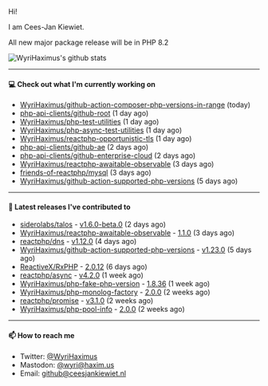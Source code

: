 Hi!

I am Cees-Jan Kiewiet.

All new major package release will be in PHP 8.2

![WyriHaximus's github stats](https://github-readme-stats.vercel.app/api?username=WyriHaximus&show_icons=true)

---

#### 💻 Check out what I'm currently working on

- [WyriHaximus/github-action-composer-php-versions-in-range](https://github.com/WyriHaximus/github-action-composer-php-versions-in-range) (today)
- [php-api-clients/github-root](https://github.com/php-api-clients/github-root) (1 day ago)
- [WyriHaximus/php-test-utilities](https://github.com/WyriHaximus/php-test-utilities) (1 day ago)
- [WyriHaximus/php-async-test-utilities](https://github.com/WyriHaximus/php-async-test-utilities) (1 day ago)
- [WyriHaximus/reactphp-opportunistic-tls](https://github.com/WyriHaximus/reactphp-opportunistic-tls) (1 day ago)
- [php-api-clients/github-ae](https://github.com/php-api-clients/github-ae) (2 days ago)
- [php-api-clients/github-enterprise-cloud](https://github.com/php-api-clients/github-enterprise-cloud) (2 days ago)
- [WyriHaximus/reactphp-awaitable-observable](https://github.com/WyriHaximus/reactphp-awaitable-observable) (3 days ago)
- [friends-of-reactphp/mysql](https://github.com/friends-of-reactphp/mysql) (3 days ago)
- [WyriHaximus/github-action-supported-php-versions](https://github.com/WyriHaximus/github-action-supported-php-versions) (5 days ago)

---

#### 🔭 Latest releases I've contributed to

- [siderolabs/talos](https://github.com/siderolabs/talos) - [v1.6.0-beta.0](https://github.com/siderolabs/talos/releases/tag/v1.6.0-beta.0) (2 days ago)
- [WyriHaximus/reactphp-awaitable-observable](https://github.com/WyriHaximus/reactphp-awaitable-observable) - [1.1.0](https://github.com/WyriHaximus/reactphp-awaitable-observable/releases/tag/1.1.0) (3 days ago)
- [reactphp/dns](https://github.com/reactphp/dns) - [v1.12.0](https://github.com/reactphp/dns/releases/tag/v1.12.0) (4 days ago)
- [WyriHaximus/github-action-supported-php-versions](https://github.com/WyriHaximus/github-action-supported-php-versions) - [v1.23.0](https://github.com/WyriHaximus/github-action-supported-php-versions/releases/tag/v1.23.0) (5 days ago)
- [ReactiveX/RxPHP](https://github.com/ReactiveX/RxPHP) - [2.0.12](https://github.com/ReactiveX/RxPHP/releases/tag/2.0.12) (6 days ago)
- [reactphp/async](https://github.com/reactphp/async) - [v4.2.0](https://github.com/reactphp/async/releases/tag/v4.2.0) (1 week ago)
- [WyriHaximus/php-fake-php-version](https://github.com/WyriHaximus/php-fake-php-version) - [1.8.36](https://github.com/WyriHaximus/php-fake-php-version/releases/tag/1.8.36) (1 week ago)
- [WyriHaximus/php-monolog-factory](https://github.com/WyriHaximus/php-monolog-factory) - [2.0.0](https://github.com/WyriHaximus/php-monolog-factory/releases/tag/2.0.0) (2 weeks ago)
- [reactphp/promise](https://github.com/reactphp/promise) - [v3.1.0](https://github.com/reactphp/promise/releases/tag/v3.1.0) (2 weeks ago)
- [WyriHaximus/php-pool-info](https://github.com/WyriHaximus/php-pool-info) - [2.0.0](https://github.com/WyriHaximus/php-pool-info/releases/tag/2.0.0) (2 weeks ago)

---

#### 📫 How to reach me

- Twitter: [@WyriHaximus](https://twitter.com/WyriHaximus)
- Mastodon: [@wyri@haxim.us](https://toot-toot.wyrihaxim.us/@wyri)
- Email: [github@ceesjankiewiet.nl](mailto:github@ceesjankiewiet.nl)

